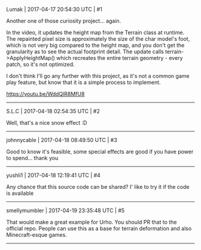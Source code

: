 Lumak | 2017-04-17 20:54:30 UTC | #1

Another one of those curiosity project... again.

In the video, it updates the height map from the Terrain class at runtime. The repainted pixel size is approximately the size of the char model's foot, which is not very big compared to the height map, and you don't get the granularity as to see the actual footprint detail. The update calls terrain->ApplyHeightMap() which recreates the entire terrain geometry - every patch, so it's not optimized.

I don't think I'll go any further with this project, as it's not a common game play feature, but know that it is a simple process to implement.

https://youtu.be/WddQlR8MfU8

-------------------------

S.L.C | 2017-04-18 02:54:35 UTC | #2

Well, that's a nice snow effect :D

-------------------------

johnnycable | 2017-04-18 08:49:50 UTC | #3

Good to know it's feasible, some special effects are good if you have power to spend... thank you

-------------------------

yushli1 | 2017-04-18 12:19:41 UTC | #4

Any chance that this source code can be shared? I' like to try it if the code is available

-------------------------

smellymumbler | 2017-04-19 23:35:48 UTC | #5

That would make a great example for Urho. You should PR that to the official repo. People can use this as a base for terrain deformation and also Minecraft-esque games.

-------------------------

